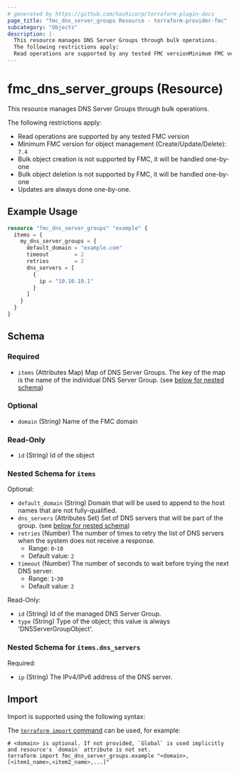 ```yaml
---
# generated by https://github.com/hashicorp/terraform-plugin-docs
page_title: "fmc_dns_server_groups Resource - terraform-provider-fmc"
subcategory: "Objects"
description: |-
  This resource manages DNS Server Groups through bulk operations.
  The following restrictions apply:
  Read operations are supported by any tested FMC versionMinimum FMC version for object management (Create/Update/Delete): 7.4Bulk object creation is not supported by FMC, it will be handled one-by-oneBulk object deletion is not supported by FMC, it will be handled one-by-oneUpdates are always done one-by-one.
---
```


# fmc_dns_server_groups (Resource)

This resource manages DNS Server Groups through bulk operations.

The following restrictions apply:
  - Read operations are supported by any tested FMC version
  - Minimum FMC version for object management (Create/Update/Delete): `7.4`
  - Bulk object creation is not supported by FMC, it will be handled one-by-one
  - Bulk object deletion is not supported by FMC, it will be handled one-by-one
  - Updates are always done one-by-one.

## Example Usage

```terraform
resource "fmc_dns_server_groups" "example" {
  items = {
    my_dns_server_groups = {
      default_domain = "example.com"
      timeout        = 2
      retries        = 2
      dns_servers = [
        {
          ip = "10.10.10.1"
        }
      ]
    }
  }
}
```

<!-- schema generated by tfplugindocs -->
## Schema

### Required

- `items` (Attributes Map) Map of DNS Server Groups. The key of the map is the name of the individual DNS Server Group. (see [below for nested schema](#nestedatt--items))

### Optional

- `domain` (String) Name of the FMC domain

### Read-Only

- `id` (String) Id of the object

<a id="nestedatt--items"></a>
### Nested Schema for `items`

Optional:

- `default_domain` (String) Domain that will be used to append to the host names that are not fully-qualified.
- `dns_servers` (Attributes Set) Set of DNS servers that will be part of the group. (see [below for nested schema](#nestedatt--items--dns_servers))
- `retries` (Number) The number of times to retry the list of DNS servers when the system does not receive a response.
  - Range: `0`-`10`
  - Default value: `2`
- `timeout` (Number) The number of seconds to wait before trying the next DNS server.
  - Range: `1`-`30`
  - Default value: `2`

Read-Only:

- `id` (String) Id of the managed DNS Server Group.
- `type` (String) Type of the object; this value is always 'DNSServerGroupObject'.

<a id="nestedatt--items--dns_servers"></a>
### Nested Schema for `items.dns_servers`

Required:

- `ip` (String) The IPv4/IPv6 address of the DNS server.

## Import

Import is supported using the following syntax:

The [`terraform import` command](https://developer.hashicorp.com/terraform/cli/commands/import) can be used, for example:

```shell
# <domain> is optional. If not provided, `Global` is used implicitly and resource's `domain` attribute is not set.
terraform import fmc_dns_server_groups.example "<domain>,[<item1_name>,<item2_name>,...]"
```
